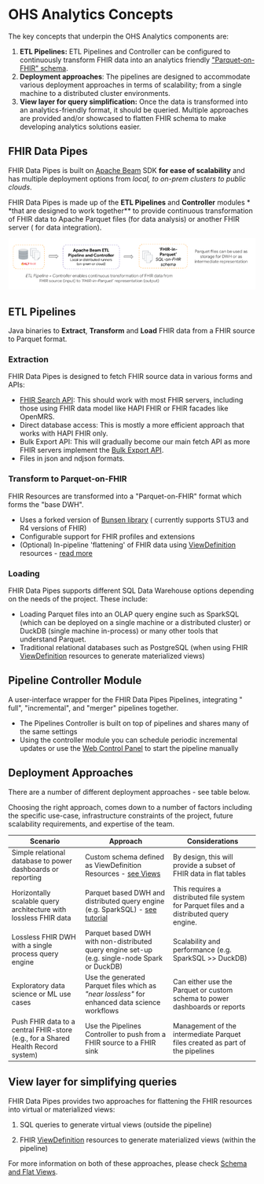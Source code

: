 # OHS Analytics Concepts

The key concepts that underpin the OHS Analytics components are:

1. **ETL Pipelines:** ETL Pipelines and Controller can be configured to
   continuously transform FHIR data into an analytics friendly
   ["Parquet-on-FHIR" schema](https://github.com/google/fhir-data-pipes/blob/master/doc/schema.md).
2. **Deployment approaches**: The pipelines are designed to accommodate various
   deployment approaches in terms of scalability; from a single machine to a
   distributed cluster environments.
3. **View layer for query simplification:** Once the data is transformed into an
   analytics-friendly format, it should be queried. Multiple approaches are
   provided and/or showcased to flatten FHIR schema to make developing analytics
   solutions easier.

## FHIR Data Pipes

FHIR Data Pipes is built on [Apache Beam](https://beam.apache.org/) SDK **for
ease of scalability** and has multiple deployment options from _local, to
on-prem clusters to public clouds_.

FHIR Data Pipes is made up of the **ETL Pipelines** and **Controller**
modules \* \*that are designed to work together\*\* to provide continuous
transformation of FHIR data to Apache Parquet files (for data analysis) or
another FHIR server ( for data integration).

![FHIR Data Pipes Transform Step Image](../images/ETL_FHIR_to_Parquet.png)

## ETL Pipelines

Java binaries to **Extract**, **Transform** and **Load** FHIR data from a FHIR
source to Parquet format.

### Extraction

FHIR Data Pipes is designed to fetch FHIR source data in various forms and APIs:

- [FHIR Search API](https://www.hl7.org/fhir/search.html): This should work with
  most FHIR servers, including those using FHIR data model like HAPI FHIR or
  FHIR facades like OpenMRS.
- Direct database access: This is mostly a more efficient approach that works
  with HAPI FHIR only.
- Bulk Export API: This will gradually become our main fetch API as more FHIR
  servers implement the
  [Bulk Export API](https://build.fhir.org/ig/HL7/bulk-data/export.html).
- Files in json and ndjson formats.

### Transform to Parquet-on-FHIR

FHIR Resources are transformed into a "Parquet-on-FHIR" format which forms the
"base DWH".

- Uses a forked version of
  [Bunsen library](https://github.com/google/fhir-data-pipes/tree/master/bunsen)
  ( currently supports STU3 and R4 versions of FHIR)
- Configurable support for FHIR profiles and extensions
- (Optional) In-pipeline 'flattening' of FHIR data using
  [ViewDefinition](https://build.fhir.org/ig/FHIR/sql-on-fhir-v2/StructureDefinition-ViewDefinition.html)
  resources - [read more](../views#viewdefinition-resource)

### Loading

FHIR Data Pipes supports different SQL Data Warehouse options depending on the
needs of the project. These include:

- Loading Parquet files into an OLAP query engine such as SparkSQL (which can be
  deployed on a single machine or a distributed cluster) or DuckDB (single
  machine in-process) or many other tools that understand Parquet.
- Traditional relational databases such as PostgreSQL (when using FHIR
  [ViewDefinition](https://build.fhir.org/ig/FHIR/sql-on-fhir-v2/StructureDefinition-ViewDefinition.html)
  resources to generate materialized views)

## Pipeline Controller Module

A user-interface wrapper for the FHIR Data Pipes Pipelines, integrating " full",
"incremental", and "merger" pipelines together.

- The Pipelines Controller is built on top of pipelines and shares many of the
  same settings
- Using the controller module you can schedule periodic incremental updates or
  use the [Web Control Panel](../../additional/#web-control-panel) to start the
  pipeline manually

## Deployment Approaches

There are a number of different deployment approaches - see table below.

Choosing the right approach, comes down to a number of factors including the
specific use-case, infrastructure constraints of the project, future scalability
requirements, and expertise of the team.

| Scenario                                                                         | Approach                                                                                                        | Considerations                                                                            |
| -------------------------------------------------------------------------------- | --------------------------------------------------------------------------------------------------------------- | ----------------------------------------------------------------------------------------- |
| Simple relational database to power dashboards or reporting                      | Custom schema defined as ViewDefinition Resources - [see Views](../views/#query-simplification)                 | By design, this will provide a subset of FHIR data in flat tables                         |
| Horizontally scalable query architecture with lossless FHIR data                 | Parquet based DWH and distributed query engine (e.g. SparkSQL) - [see tutorial](../../tutorials/add_dashboard/) | This requires a distributed file system for Parquet files and a distributed query engine. |
| Lossless FHIR DWH with a single process query engine                             | Parquet based DWH with non-distributed query engine set-up (e.g. single-node Spark or DuckDB)                   | Scalability and performance (e.g. SparkSQL >> DuckDB)                                     |
| Exploratory data science or ML use cases                                         | Use the generated Parquet files which as _"near lossless"_ for enhanced data science workflows                  | Can either use the Parquet or custom schema to power dashboards or reports                |
| Push FHIR data to a central FHIR-store (e.g., for a Shared Health Record system) | Use the Pipelines Controller to push from a FHIR source to a FHIR sink                                          | Management of the intermediate Parquet files created as part of the pipelines             |

## View layer for simplifying queries

FHIR Data Pipes provides two approaches for flattening the FHIR resources into
virtual or materialized views:

1. SQL queries to generate virtual views (outside the pipeline)

2. FHIR
   [ViewDefinition](https://build.fhir.org/ig/FHIR/sql-on-fhir-v2/StructureDefinition-ViewDefinition.html)
   resources to generate materialized views (within the pipeline)

For more information on both of these approaches, please check
[Schema and Flat Views](views.md).
